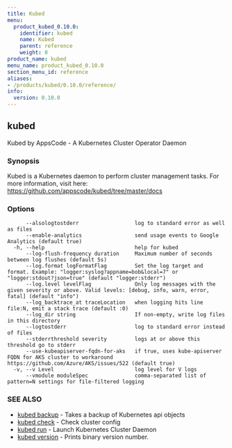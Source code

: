 ```yaml
---
title: Kubed
menu:
  product_kubed_0.10.0:
    identifier: kubed
    name: Kubed
    parent: reference
    weight: 0
product_name: kubed
menu_name: product_kubed_0.10.0
section_menu_id: reference
aliases:
- /products/kubed/0.10.0/reference/
info:
  version: 0.10.0
---
```


## kubed

Kubed by AppsCode - A Kubernetes Cluster Operator Daemon

### Synopsis

Kubed is a Kubernetes daemon to perform cluster management tasks. For more information, visit here: https://github.com/appscode/kubed/tree/master/docs

### Options

```
      --alsologtostderr                  log to standard error as well as files
      --enable-analytics                 send usage events to Google Analytics (default true)
  -h, --help                             help for kubed
      --log-flush-frequency duration     Maximum number of seconds between log flushes (default 5s)
      --log.format logFormatFlag         Set the log target and format. Example: "logger:syslog?appname=bob&local=7" or "logger:stdout?json=true" (default "logger:stderr")
      --log.level levelFlag              Only log messages with the given severity or above. Valid levels: [debug, info, warn, error, fatal] (default "info")
      --log_backtrace_at traceLocation   when logging hits line file:N, emit a stack trace (default :0)
      --log_dir string                   If non-empty, write log files in this directory
      --logtostderr                      log to standard error instead of files
      --stderrthreshold severity         logs at or above this threshold go to stderr
      --use-kubeapiserver-fqdn-for-aks   if true, uses kube-apiserver FQDN for AKS cluster to workaround https://github.com/Azure/AKS/issues/522 (default true)
  -v, --v Level                          log level for V logs
      --vmodule moduleSpec               comma-separated list of pattern=N settings for file-filtered logging
```

### SEE ALSO

* [kubed backup](/products/kubed/0.10.0/reference/kubed_backup)	 - Takes a backup of Kubernetes api objects
* [kubed check](/products/kubed/0.10.0/reference/kubed_check)	 - Check cluster config
* [kubed run](/products/kubed/0.10.0/reference/kubed_run)	 - Launch Kubernetes Cluster Daemon
* [kubed version](/products/kubed/0.10.0/reference/kubed_version)	 - Prints binary version number.

